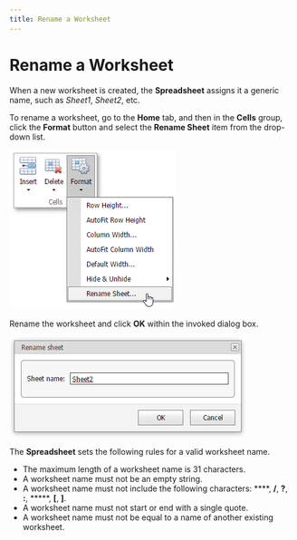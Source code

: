 ```yaml
---
title: Rename a Worksheet
---
```

# Rename a Worksheet
When a new worksheet is created, the **Spreadsheet** assigns it a generic name, such as _Sheet1_, _Sheet2_, etc.

To rename a worksheet, go to the **Home** tab, and then in the **Cells** group, click the **Format** button and select the **Rename Sheet** item from the drop-down list.

![EUD_ASPxSpreadsheet_RenameWorksheet](../../../images/img26107.png)

Rename the worksheet and click **OK** within the invoked dialog box.

![EUD_ASPxSpreadsheet_RenameWorksheetDialog](../../../images/img26108.png)

The **Spreadsheet** sets the following rules for a valid worksheet name.
* The maximum length of a worksheet name is 31 characters.
* A worksheet name must not be an empty string.
* A worksheet name must not include the following characters: **\**, **/**, **?**, **:**, *****, **[**, **]**.
* A worksheet name must not start or end with a single quote.
* A worksheet name must not be equal to a name of another existing worksheet.